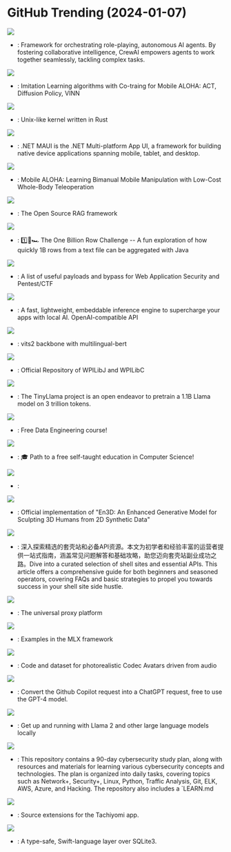 # GitHub Trending (2024-01-07)

![](https://img.shields.io/badge/Python-New%20338-green?style=flat-square&logo=appveyor)
- [](https://github.comundefined): Framework for orchestrating role-playing, autonomous AI agents. By fostering collaborative intelligence, CrewAI empowers agents to work together seamlessly, tackling complex tasks.

![](https://img.shields.io/badge/Python-New%20256-green?style=flat-square&logo=appveyor)
- [](https://github.comundefined): Imitation Learning algorithms with Co-traing for Mobile ALOHA: ACT, Diffusion Policy, VINN

![](https://img.shields.io/badge/Rust-New%20234-green?style=flat-square&logo=appveyor)
- [](https://github.comundefined): Unix-like kernel written in Rust

![](https://img.shields.io/badge/C%23-New%20337-green?style=flat-square&logo=appveyor)
- [](https://github.comundefined): .NET MAUI is the .NET Multi-platform App UI, a framework for building native device applications spanning mobile, tablet, and desktop.

![](https://img.shields.io/badge/Jupyter%20Notebook-New%20390-green?style=flat-square&logo=appveyor)
- [](https://github.comundefined): Mobile ALOHA: Learning Bimanual Mobile Manipulation with Low-Cost Whole-Body Teleoperation

![](https://img.shields.io/badge/Python-New%2067-green?style=flat-square&logo=appveyor)
- [](https://github.comundefined): The Open Source RAG framework

![](https://img.shields.io/badge/Java-New%20119-green?style=flat-square&logo=appveyor)
- [](https://github.comundefined): 1️⃣🐝🏎️ The One Billion Row Challenge -- A fun exploration of how quickly 1B rows from a text file can be aggregated with Java

![](https://img.shields.io/badge/Python-New%2038-green?style=flat-square&logo=appveyor)
- [](https://github.comundefined): A list of useful payloads and bypass for Web Application Security and Pentest/CTF

![](https://img.shields.io/badge/C%2B%2B-New%2053-green?style=flat-square&logo=appveyor)
- [](https://github.comundefined): A fast, lightweight, embeddable inference engine to supercharge your apps with local AI. OpenAI-compatible API

![](https://img.shields.io/badge/Python-New%2046-green?style=flat-square&logo=appveyor)
- [](https://github.comundefined): vits2 backbone with multilingual-bert

![](https://img.shields.io/badge/C%2B%2B-New%2013-green?style=flat-square&logo=appveyor)
- [](https://github.comundefined): Official Repository of WPILibJ and WPILibC

![](https://img.shields.io/badge/Python-New%20108-green?style=flat-square&logo=appveyor)
- [](https://github.comundefined): The TinyLlama project is an open endeavor to pretrain a 1.1B Llama model on 3 trillion tokens.

![](https://img.shields.io/badge/Jupyter%20Notebook-New%2045-green?style=flat-square&logo=appveyor)
- [](https://github.comundefined): Free Data Engineering course!

![](https://img.shields.io/badge/none-New%20193-green?style=flat-square&logo=appveyor)
- [](https://github.comundefined): 🎓 Path to a free self-taught education in Computer Science!

![](https://img.shields.io/badge/none-New%205-green?style=flat-square&logo=appveyor)
- [](https://github.comundefined): 

![](https://img.shields.io/badge/none-New%2082-green?style=flat-square&logo=appveyor)
- [](https://github.comundefined): Official implementation of "En3D: An Enhanced Generative Model for Sculpting 3D Humans from 2D Synthetic Data"

![](https://img.shields.io/badge/none-New%20284-green?style=flat-square&logo=appveyor)
- [](https://github.comundefined): 深入探索精选的套壳站和必备API资源。本文为初学者和经验丰富的运营者提供一站式指南，涵盖常见问题解答和基础攻略，助您迈向套壳站副业成功之路。Dive into a curated selection of shell sites and essential APIs. This article offers a comprehensive guide for both beginners and seasoned operators, covering FAQs and basic strategies to propel you towards success in your shell site side hustle.

![](https://img.shields.io/badge/Go-New%2035-green?style=flat-square&logo=appveyor)
- [](https://github.comundefined): The universal proxy platform

![](https://img.shields.io/badge/Python-New%2054-green?style=flat-square&logo=appveyor)
- [](https://github.comundefined): Examples in the MLX framework

![](https://img.shields.io/badge/Python-New%20787-green?style=flat-square&logo=appveyor)
- [](https://github.comundefined): Code and dataset for photorealistic Codec Avatars driven from audio

![](https://img.shields.io/badge/Go-New%20424-green?style=flat-square&logo=appveyor)
- [](https://github.comundefined): Convert the Github Copilot request into a ChatGPT request, free to use the GPT-4 model.

![](https://img.shields.io/badge/Go-New%20112-green?style=flat-square&logo=appveyor)
- [](https://github.comundefined): Get up and running with Llama 2 and other large language models locally

![](https://img.shields.io/badge/none-New%20188-green?style=flat-square&logo=appveyor)
- [](https://github.comundefined): This repository contains a 90-day cybersecurity study plan, along with resources and materials for learning various cybersecurity concepts and technologies. The plan is organized into daily tasks, covering topics such as Network+, Security+, Linux, Python, Traffic Analysis, Git, ELK, AWS, Azure, and Hacking. The repository also includes a `LEARN.md

![](https://img.shields.io/badge/Kotlin-New%2014-green?style=flat-square&logo=appveyor)
- [](https://github.comundefined): Source extensions for the Tachiyomi app.

![](https://img.shields.io/badge/Swift-New%2050-green?style=flat-square&logo=appveyor)
- [](https://github.comundefined): A type-safe, Swift-language layer over SQLite3.

